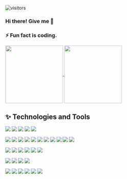 ![visitors](https://visitor-badge.glitch.me/badge?page_id=page.id)
### Hi there! Give me  👋
### ⚡ Fun fact is coding.

<a href="https://github.com/kingdom553/kingdom553">
  <img align="center" src="https://github-readme-stats.vercel.app/api/top-langs/?username=kingdom553&layout=compact&hide=html&langs_count=10&title_color=fff&icon_color=79ff97&text_color=000&bg_color=fff" height=180 />
</a>
<a href="https://github.com/kingdom553/kingdom553">
  <img align="center" src="https://github-readme-stats.vercel.app/api?username=kingdom553&show_icons=true&include_all_commits=true&count_private=true&title_color=123&icon_color=45aa44&text_color=9f9f9f&bg_color=fff" height=180 />
</a>

## ✨ Technologies and Tools
![](https://img.shields.io/badge/Language-TypeScript-informational?style=flat&logo=typescript&logoColor=white&color=3bac3a)
![](https://img.shields.io/badge/Language-JavaScript-informational?style=flat&logo=javascript&logoColor=white&color=3bac3a)
![](https://img.shields.io/badge/Language-Ruby-informational?style=flat&logo=ruby&logoColor=white&color=3bac3a)
![](https://img.shields.io/badge/Language-Python-informational?style=flat&logo=python&logoColor=white&color=3bac3a)
![](https://img.shields.io/badge/Language-PHP-informational?style=flat&logo=php&logoColor=white&color=3bac3a)

![](https://img.shields.io/badge/Framework-React-informational?style=flat&logo=react&logoColor=white&color=3bac3a)
![](https://img.shields.io/badge/Framework-Vue-informational?style=flat&logo=vue.js&logoColor=white&color=3bac3a)
![](https://img.shields.io/badge/Framework-Angular-informational?style=flat&logo=angular&logoColor=white&color=3bac3a)
![](https://img.shields.io/badge/Framework-Ruby_On_Rails-informational?style=flat&logo=Rubyonrails&logoColor=white&color=3bac3a)
![](https://img.shields.io/badge/Framework-Node_-informational?style=flat&logo=node.js&logoColor=white&color=3bac3a)
![](https://img.shields.io/badge/Framework-Next_-informational?style=flat&logo=next.js&logoColor=white&color=3bac3a)
![](https://img.shields.io/badge/Framework-Nuxt_-informational?style=flat&logo=nuxt.js&logoColor=white&color=3bac3a)
![](https://img.shields.io/badge/Framework-Electron-informational?style=flat&logo=electron&logoColor=white&color=3bac3a)
![](https://img.shields.io/badge/Framework-Django_-informational?style=flat&logo=django&logoColor=white&color=3bac3a)
![](https://img.shields.io/badge/Framework-Flask_-informational?style=flat&logo=flask&logoColor=white&color=3bac3a)
![](https://img.shields.io/badge/Framework-Laravel_-informational?style=flat&logo=laravel&logoColor=white&color=3bac3a)

![](https://img.shields.io/badge/CI/CD-Github_Action-informational?style=flat&logo=github&logoColor=white&color=3bac3a)
![](https://img.shields.io/badge/CI/CD-Circle_CI-informational?style=flat&logo=circleci&logoColor=white&color=3bac3a)
![](https://img.shields.io/badge/Tools-Docker-informational?style=flat&logo=docker&logoColor=white&color=3bac3a)
![](https://img.shields.io/badge/Tools-Kubernetes-informational?style=flat&logo=kubernetes&logoColor=white&color=3bac3a)
![](https://img.shields.io/badge/Cloud-AWS-informational?style=flat&logo=Amazon&logoColor=white&color=3bac3a)
![](https://img.shields.io/badge/Cloud-Digital_Ocean-informational?style=flat&logo=digitalocean&logoColor=white&color=3bac3a)

![](https://img.shields.io/badge/Database-MySQL-informational?style=flat&logo=mysql&logoColor=white&color=3bac3a)
![](https://img.shields.io/badge/Database-MongoDB-informational?style=flat&logo=mongodb&logoColor=white&color=3bac3a)
![](https://img.shields.io/badge/Database-PostgreSQL-informational?style=flat&logo=postgresql&logoColor=white&color=3bac3a)
![](https://img.shields.io/badge/Database-Sqlite-informational?style=flat&logo=sqlite&logoColor=white&color=3bac3a)

![](https://img.shields.io/badge/OS-Linux-informational?style=flat&logo=linux&logoColor=white&color=3bac3a)
![](https://img.shields.io/badge/OS-MacOS-informational?style=flat&logo=apple&logoColor=white&color=3bac3a)
![](https://img.shields.io/badge/Shell-Bash-informational?style=flat&logo=gnu-bash&logoColor=white&color=3bac3a)
![](https://img.shields.io/badge/Editor-Visual_Studio_Code-informational?style=flat&logo=visual-studio-code&logoColor=white&color=3bac3a)
![](https://img.shields.io/badge/Editor-PHPStorm-informational?style=flat&logo=phpstorm&logoColor=white&color=3bac3a)
![](https://img.shields.io/badge/Editor-PyCharm-informational?style=flat&logo=pycharm&logoColor=white&color=3bac3a)


<!--
**kingdom553/kingdom553** is a ✨ _special_ ✨ repository because its `README.md` (this file) appears on your GitHub profile.

Here are some ideas to get you started:

- 🔭 I’m currently working on ...
- 🌱 I’m currently learning ...
- 👯 I’m looking to collaborate on ...
- 🤔 I’m looking for help with ...
- 💬 Ask me about ...
- 📫 How to reach me: ...
- 😄 Pronouns: ...
- ⚡ Fun fact: ...
-->
